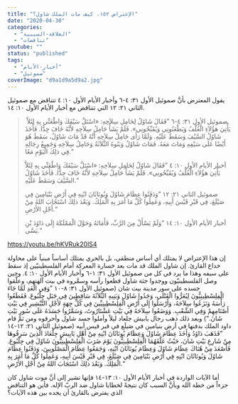```yaml
---
title: "الإعتراض ١٥٢، كيف مات الملك شاول؟"
date: "2020-04-30"
categories: 
  - "العلاقة-السببية"
  - "تناقضات"
youtube: ""
status: "published"
tags: 
  - "أخبار-الأيام"
  - "صموئيل"
coverImage: "d9a1d9a5d9a2.jpg"
---
```


يقول المعترض بأنَّ صموئيل الأول ٣١: ٤-٦ وأخبار الأيام الأول ١٠: ٤ تتناقض مع صموئيل الثاني ٢١: ١٢ التي تتناقض مع أخبار الأيام الأول ١٠: ١٤.

>  صموئيل الأول ٣١: ٤-٦ ”فَقَالَ شَاوُلُ لِحَامِلِ سِلاَحِهِ: «اسْتَلَّ سَيْفَكَ وَاطْعَنِّي بِهِ لِئَلاَّ يَأْتِيَ هؤُلاَءِ الْغُلْفُ وَيَطْعَنُونِي وَيُقَبِّحُونِي». فَلَمْ يَشَأْ حَامِلُ سِلاَحِهِ لأَنَّهُ خَافَ جِدًّا. فَأَخَذَ شَاوُلُ السَّيْفَ وَسَقَطَ عَلَيْهِ. وَلَمَّا رَأَى حَامِلُ سِلاَحِهِ أَنَّهُ قَدْ مَاتَ شَاوُلُ، سَقَطَ هُوَ أَيْضًا عَلَى سَيْفِهِ وَمَاتَ مَعَهُ. فَمَاتَ شَاوُلُ وَبَنُوهُ الثَّلاَثَةُ وَحَامِلُ سِلاَحِهِ وَجَمِيعُ رِجَالِهِ فِي ذلِكَ الْيَوْمِ مَعًا.“
> 
> أخبار الأيام الأول ١٠: ٤ ”فَقَالَ شَاوُلُ لِحَامِلِ سِلاَحِهِ: «اسْتَلَّ سَيْفَكَ وَاطْعَنِّي بِهِ لِئَلاَّ يَأْتِيَ هؤُلاَءِ الْغُلْفُ وَيُقَبِّحُونِي». فَلَمْ يَشَأْ حَامِلُ سِلاَحِهِ لأَنَّهُ خَافَ جِدًّا. فَأَخَذَ شَاوُلُ السَّيْفَ وَسَقَطَ عَلَيْهِ.“
> 
> صموئيل الثاني ٢١: ١٢ ”وَدَفَنُوا عِظَامَ شَاوُلَ وَيُونَاثَانَ ابْنِهِ فِي أَرْضِ بَنْيَامِينَ فِي صَيْلَعَ، فِي قَبْرِ قَيْسَ أَبِيهِ، وَعَمِلُوا كُلَّ مَا أَمَرَ بِهِ الْمَلِكُ. وَبَعْدَ ذلِكَ اسْتَجَابَ اللهُ مِنْ أَجْلِ الأَرْضِ.“
> 
> أخبار الأيام الأول ١٠: ١٤ ”وَلَمْ يَسْأَلْ مِنَ الرَّبِّ، فَأَمَاتَهُ وَحَوَّلَ الْمَمْلَكَةَ إِلَى دَاوُدَ بْنِ يَسَّى.“

https://youtu.be/hKVRuk20lS4

إن هذا الإعتراض لا يمتلك أي أساس منطقي، بل بالحري يمتلك أساساً مبنياً على محاولة خداع القارئ. إن شاول الملك قد مات بعد خسارة المعركة أمام الفلسطينيّين إذ سقط على سيفه وهذا ما يرد في كل من صموئيل الأول ٣١: ١-٦ وأخبار الأيام الأول ١٠: ٤. وحين وصل الفلسطينيّون ووجدوا جثة شاول قطعوا رأسه وسمَّروه في بيت آلهتهم، وعلَّقوا جسده على سور مدينة بيت شان (صموئيل الأول ٣١: ٨-١٠ ”وَفِي الْغَدِ لَمَّا جَاءَ الْفِلِسْطِينِيُّونَ لِيُعَرُّوا الْقَتْلَى، وَجَدُوا شَاوُلَ وَبَنِيهِ الثَّلاَثَةَ سَاقِطِينَ فِي جَبَلِ جِلْبُوعَ. فَقَطَعُوا رَأْسَهُ وَنَزَعُوا سِلاَحَهُ، وَأَرْسَلُوا إِلَى أَرْضِ الْفِلِسْطِينِيِّينَ فِي كُلِّ جِهَةٍ لأَجْلِ التَّبْشِيرِ فِي بَيْتِ أَصْنَامِهِمْ وَفِي الشَّعْبِ. وَوَضَعُوا سِلاَحَهُ فِي بَيْتِ عَشْتَارُوثَ، وَسَمَّرُوا جَسَدَهُ عَلَى سُورِ بَيْتِ شَانَ.“) وبعد ذلك ذهب رجال يابيش جلعاد ليلاً وأملوا جسد شاول وأحرقوه ومن ثمَّ قام داود الملك بدفنها في أرض بنيامين في صَيلَع في قبر قيس أبيه (صموئيل الثاني ٢١: ١٢-١٤ ”فَذَهَبَ دَاوُدُ وَأَخَذَ عِظَامَ شَاوُلَ وَعِظَامَ يُونَاثَانَ ابْنِهِ مِنْ أَهْلِ يَابِيشِ جِلْعَادَ الَّذِينَ سَرِقُوهَا مِنْ شَارِعِ بَيْتِ شَانَ، حَيْثُ عَلَّقَهُمَا الْفِلِسْطِينِيُّونَ يَوْمَ ضَرَبَ الْفِلِسْطِينِيُّونَ شَاوُلَ فِي جِلْبُوعَ. فَأَصْعَدَ مِنْ هُنَاكَ عِظَامَ شَاوُلَ وَعِظَامَ يُونَاثَانَ ابْنِهِ، وَجَمَعُوا عِظَامَ الْمَصْلُوبِينَ، وَدَفَنُوا عِظَامَ شَاوُلَ وَيُونَاثَانَ ابْنِهِ فِي أَرْضِ بَنْيَامِينَ فِي صَيْلَعَ، فِي قَبْرِ قَيْسَ أَبِيهِ، وَعَمِلُوا كُلَّ مَا أَمَرَ بِهِ الْمَلِكُ. وَبَعْدَ ذلِكَ اسْتَجَابَ اللهُ مِنْ أَجْلِ الأَرْضِ.“

أما الآيات الواردة في أخبار الأيام الأول ١٠: ١٣-١٤ فإنها تشير إلى أنَّ موت شاول كان جزءاً من خطة الله وبأنَّ السبب كان نتيجةً لخطايا شاول ضد الربّ الإله. فأين هو التناقض الذي يفترض بالقارئ أن يجده بين هذه الآيات؟
